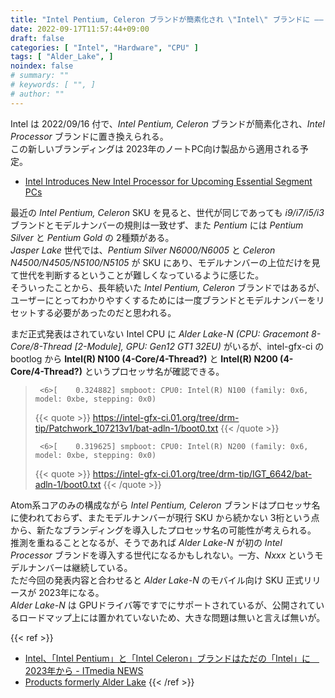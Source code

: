 ```yaml
---
title: "Intel Pentium, Celeron ブランドが簡素化され \"Intel\" ブランドに ―― Alder Lake-N から適用か"
date: 2022-09-17T11:57:44+09:00
draft: false
categories: [ "Intel", "Hardware", "CPU" ]
tags: [ "Alder_Lake", ]
noindex: false
# summary: ""
# keywords: [ "", ]
# author: ""
---
```


Intel は 2022/09/16 付で、*Intel Pentium, Celeron* ブランドが簡素化され、*Intel Processor* ブランドに置き換えられる。  
この新しいブランディングは 2023年のノートPC向け製品から適用される予定。  

 * [Intel Introduces New Intel Processor for Upcoming Essential Segment PCs](https://www.intel.com/content/www/us/en/newsroom/news/welcome-the-new-intel-processor.html)

最近の *Intel Pentium, Celeron* SKU を見ると、世代が同じであっても *i9/i7/i5/i3* ブランドとモデルナンバーの規則は一致せず、また *Pentium* には *Pentium Silver* と *Pentium Gold* の 2種類がある。  
*Jasper Lake* 世代では、*Pentium Silver N6000/N6005* と *Celeron N4500/N4505/N5100/N5105* が SKU にあり、モデルナンバーの上位だけを見て世代を判断するということが難しくなっているように感じた。  
そういったことから、長年続いた *Intel Pentium, Celeron* ブランドではあるが、ユーザーにとってわかりやすくするためには一度ブランドとモデルナンバーをリセットする必要があったのだと思われる。  

まだ正式発表はされていない Intel CPU に *Alder Lake-N (CPU: Gracemont 8-Core/8-Thread [2-Module], GPU: Gen12 GT1 32EU)* がいるが、intel-gfx-ci の bootlog から **Intel(R) N100 (4-Core/4-Thread?)** と **Intel(R) N200 (4-Core/4-Thread?)** というプロセッサ名が確認できる。  

 > 		<6>[    0.324882] smpboot: CPU0: Intel(R) N100 (family: 0x6, model: 0xbe, stepping: 0x0)
 >
 > {{< quote >}} <https://intel-gfx-ci.01.org/tree/drm-tip/Patchwork_107213v1/bat-adln-1/boot0.txt> {{< /quote >}}
 >
 > 		<6>[    0.319625] smpboot: CPU0: Intel(R) N200 (family: 0x6, model: 0xbe, stepping: 0x0)
 >
 > {{< quote >}} <https://intel-gfx-ci.01.org/tree/drm-tip/IGT_6642/bat-adln-1/boot0.txt> {{< /quote >}}

Atom系コアのみの構成ながら *Intel Pentium, Celeron* ブランドはプロセッサ名に使われておらず、またモデルナンバーが現行 SKU から続かない 3桁という点から、新たなブランディングを導入したプロセッサ名の可能性が考えられる。  
推測を重ねることとなるが、そうであれば *Alder Lake-N* が初の *Intel Processor* ブランドを導入する世代になるかもしれない。一方、*Nxxx* というモデルナンバーは継続している。  
ただ今回の発表内容と合わせると *Alder Lake-N* のモバイル向け SKU 正式リリースが 2023年になる。  
*Alder Lake-N* は GPUドライバ等ですでにサポートされているが、公開されているロードマップ上には置かれていないため、大きな問題は無いと言えば無いが。  

{{< ref >}}
 * [Intel、「Intel Pentium」と「Intel Celeron」ブランドはただの「Intel」に　2023年から - ITmedia NEWS](https://www.itmedia.co.jp/news/articles/2209/17/news052.html)
 * [Products formerly Alder Lake](https://ark.intel.com/content/www/us/en/ark/products/codename/147470/products-formerly-alder-lake.html)
{{< /ref >}}
